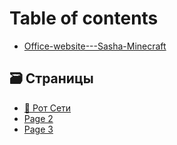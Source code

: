 # Table of contents

* [Office-website---Sasha-Minecraft](README.md)

## 🗃️ Страницы&#x20;

* [📱 Pот Сети](stranicy/pot-seti.md)
* [Page 2](stranicy/page-2.md)
* [Page 3](stranicy/page-3.md)
